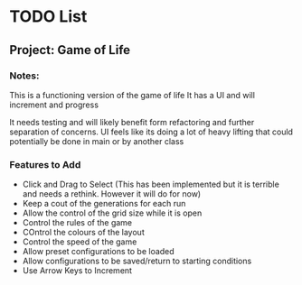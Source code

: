# TODO List

## Project: Game of Life

### Notes:

This is a functioning version of the game of life
It has a UI and will increment and progress

It needs testing and will likely benefit form refactoring and further separation of concerns. UI feels like its doing a lot of heavy lifting that could potentially be done in main or by another class

### Features to Add
- Click and Drag to Select (This has been implemented but it is terrible and needs a rethink. However it will do for now)
- Keep a cout of the generations for each run
- Allow the control of the grid size while it is open
- Control the rules of the game
- COntrol the colours of the layout
- Control the speed of the game
- Allow preset configurations to be loaded
- Allow configurations to be saved/return to starting conditions
- Use Arrow Keys to Increment
